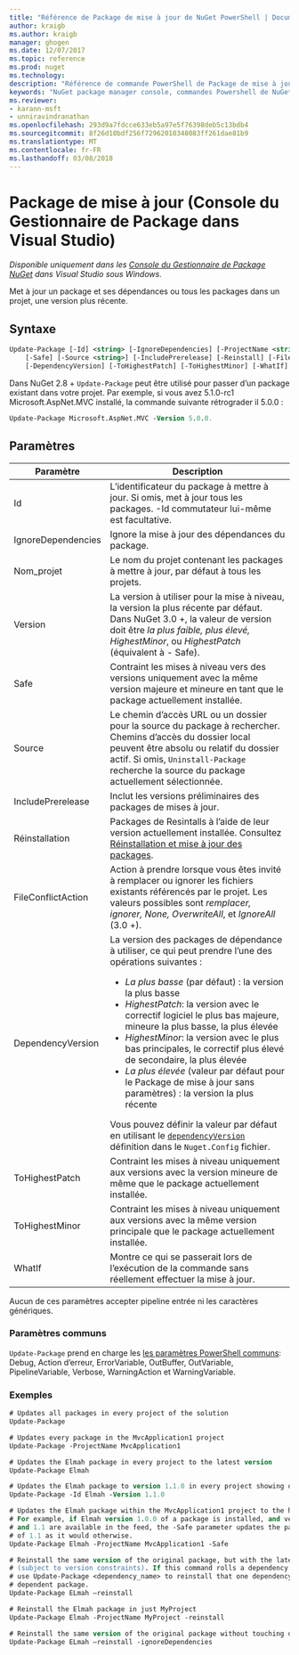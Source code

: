 ```yaml
---
title: "Référence de Package de mise à jour de NuGet PowerShell | Documents Microsoft"
author: kraigb
ms.author: kraigb
manager: ghogen
ms.date: 12/07/2017
ms.topic: reference
ms.prod: nuget
ms.technology: 
description: "Référence de commande PowerShell de Package de mise à jour dans la Console du Gestionnaire de Package NuGet dans Visual Studio."
keywords: "NuGet package manager console, commandes Powershell de NuGet, référence NuGet Powershell, Package de mise à jour"
ms.reviewer:
- karann-msft
- unniravindranathan
ms.openlocfilehash: 293d9a7fdcce633eb5a97e5f76398deb5c13bdb4
ms.sourcegitcommit: 8f26d10bdf256f72962010348083ff261dae81b9
ms.translationtype: MT
ms.contentlocale: fr-FR
ms.lasthandoff: 03/08/2018
---
```

# <a name="update-package-package-manager-console-in-visual-studio"></a>Package de mise à jour (Console du Gestionnaire de Package dans Visual Studio)

*Disponible uniquement dans les [Console du Gestionnaire de Package NuGet](package-manager-console.md) dans Visual Studio sous Windows.*

Met à jour un package et ses dépendances ou tous les packages dans un projet, une version plus récente.

## <a name="syntax"></a>Syntaxe

```ps
Update-Package [-Id] <string> [-IgnoreDependencies] [-ProjectName <string>] [-Version <string>]
    [-Safe] [-Source <string>] [-IncludePrerelease] [-Reinstall] [-FileConflictAction]
    [-DependencyVersion] [-ToHighestPatch] [-ToHighestMinor] [-WhatIf] [<CommonParameters>]
```

Dans NuGet 2.8 + `Update-Package` peut être utilisé pour passer d’un package existant dans votre projet. Par exemple, si vous avez 5.1.0-rc1 Microsoft.AspNet.MVC installé, la commande suivante rétrograder il 5.0.0 :

```ps
Update-Package Microsoft.AspNet.MVC -Version 5.0.0.
```

## <a name="parameters"></a>Paramètres

|  Paramètre | Description |
| --- | --- |
| Id | L’identificateur du package à mettre à jour. Si omis, met à jour tous les packages. -Id commutateur lui-même est facultative. |
| IgnoreDependencies | Ignore la mise à jour des dépendances du package. |
| Nom_projet | Le nom du projet contenant les packages à mettre à jour, par défaut à tous les projets. |
| Version | La version à utiliser pour la mise à niveau, la version la plus récente par défaut. Dans NuGet 3.0 +, la valeur de version doit être *la plus faible, plus élevé, HighestMinor*, ou *HighestPatch* (équivalent à - Safe). |
| Safe | Contraint les mises à niveau vers des versions uniquement avec la même version majeure et mineure en tant que le package actuellement installée. |
| Source | Le chemin d’accès URL ou un dossier pour la source du package à rechercher. Chemins d’accès du dossier local peuvent être absolu ou relatif du dossier actif. Si omis, `Uninstall-Package` recherche la source du package actuellement sélectionnée. |
| IncludePrerelease | Inclut les versions préliminaires des packages de mises à jour. |
| Réinstallation | Packages de Resintalls à l’aide de leur version actuellement installée. Consultez [Réinstallation et mise à jour des packages](../consume-packages/reinstalling-and-updating-packages.md). |
| FileConflictAction | Action à prendre lorsque vous êtes invité à remplacer ou ignorer les fichiers existants référencés par le projet. Les valeurs possibles sont *remplacer, ignorer, None, OverwriteAll*, et *IgnoreAll* (3.0 +). |
| DependencyVersion | La version des packages de dépendance à utiliser, ce qui peut prendre l’une des opérations suivantes :<br/><ul><li>*La plus basse* (par défaut) : la version la plus basse</li><li>*HighestPatch*: la version avec le correctif logiciel le plus bas majeure, mineure la plus basse, la plus élevée</li><li>*HighestMinor*: la version avec le plus bas principales, le correctif plus élevé de secondaire, la plus élevée</li><li>*La plus élevée* (valeur par défaut pour le Package de mise à jour sans paramètres) : la version la plus récente</li></ul>Vous pouvez définir la valeur par défaut en utilisant le [ `dependencyVersion` ](../reference/nuget-config-file.md#config-section) définition dans le `Nuget.Config` fichier. |
| ToHighestPatch | Contraint les mises à niveau uniquement aux versions avec la version mineure de même que le package actuellement installée. |
| ToHighestMinor | Contraint les mises à niveau uniquement aux versions avec la même version principale que le package actuellement installée. |
| WhatIf | Montre ce qui se passerait lors de l’exécution de la commande sans réellement effectuer la mise à jour. |

Aucun de ces paramètres accepter pipeline entrée ni les caractères génériques.

### <a name="common-parameters"></a>Paramètres communs

`Update-Package` prend en charge les [les paramètres PowerShell communs](http://go.microsoft.com/fwlink/?LinkID=113216): Debug, Action d’erreur, ErrorVariable, OutBuffer, OutVariable, PipelineVariable, Verbose, WarningAction et WarningVariable.

### <a name="examples"></a>Exemples

```ps
# Updates all packages in every project of the solution
Update-Package

# Updates every package in the MvcApplication1 project
Update-Package -ProjectName MvcApplication1

# Updates the Elmah package in every project to the latest version
Update-Package Elmah

# Updates the Elmah package to version 1.1.0 in every project showing optional -Id usage
Update-Package -Id Elmah -Version 1.1.0

# Updates the Elmah package within the MvcApplication1 project to the highest "safe" version.
# For example, if Elmah version 1.0.0 of a package is installed, and versions 1.0.1, 1.0.2,
# and 1.1 are available in the feed, the -Safe parameter updates the package to 1.0.2 instead
# of 1.1 as it would otherwise.
Update-Package Elmah -ProjectName MvcApplication1 -Safe

# Reinstall the same version of the original package, but with the latest version of dependencies
# (subject to version constraints). If this command rolls a dependency back to an earlier version,
# use Update-Package <dependency_name> to reinstall that one dependency without affecting the
# dependent package.
Update-Package ELmah –reinstall 

# Reinstall the Elmah package in just MyProject
Update-Package Elmah -ProjectName MyProject -reinstall

# Reinstall the same version of the original package without touching dependencies.
Update-Package ELmah –reinstall -ignoreDependencies
```